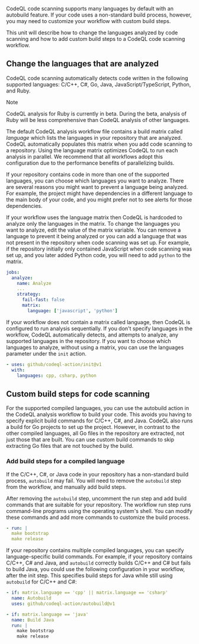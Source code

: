 CodeQL code scanning supports many languages by default with an autobuild feature. If your code uses a non-standard build process, however, you may need to customize your workflow with custom build steps.

This unit will describe how to change the languages analyzed by code scanning and how to add custom build steps to a CodeQL code scanning workflow.

## Change the languages that are analyzed

CodeQL code scanning automatically detects code written in the following supported languages: C/C++, C#, Go, Java, JavaScript/TypeScript, Python, and Ruby.

> [!Note]
> CodeQL analysis for Ruby is currently in beta. During the beta, analysis of Ruby will be less comprehensive than CodeQL analysis of other languages.

The default CodeQL analysis workflow file contains a build matrix called *language* which lists the languages in your repository that are analyzed. CodeQL automatically populates this matrix when you add code scanning to a repository. Using the language matrix optimizes CodeQL to run each analysis in parallel. We recommend that all workflows adopt this configuration due to the performance benefits of parallelizing builds.

If your repository contains code in more than one of the supported languages, you can choose which languages you want to analyze. There are several reasons you might want to prevent a language being analyzed. For example, the project might have dependencies in a different language to the main body of your code, and you might prefer not to see alerts for those dependencies.

If your workflow uses the language matrix then CodeQL is hardcoded to analyze only the languages in the matrix. To change the languages you want to analyze, edit the value of the matrix variable. You can remove a language to prevent it being analyzed or you can add a language that was not present in the repository when code scanning was set up. For example, if the repository initially only contained JavaScript when code scanning was set up, and you later added Python code, you will need to add `python` to the matrix.

```yml
jobs:
  analyze:
    name: Analyze
    ...
    strategy:
      fail-fast: false
      matrix:
        language: ['javascript', 'python']
```

If your workflow does not contain a matrix called language, then CodeQL is configured to run analysis sequentially. If you don't specify languages in the workflow, CodeQL automatically detects, and attempts to analyze, any supported languages in the repository. If you want to choose which languages to analyze, without using a matrix, you can use the languages parameter under the `init` action.

```yml
- uses: github/codeql-action/init@v1
  with:
    languages: cpp, csharp, python
```

## Custom build steps for code scanning

For the supported compiled languages, you can use the autobuild action in the CodeQL analysis workflow to build your code. This avoids you having to specify explicit build commands for C/C++, C#, and Java. CodeQL also runs a build for Go projects to set up the project. However, in contrast to the other compiled languages, all Go files in the repository are extracted, not just those that are built. You can use custom build commands to skip extracting Go files that are not touched by the build.

### Add build steps for a compiled language

If the C/C++, C#, or Java code in your repository has a non-standard build process, `autobuild` may fail. You will need to remove the `autobuild` step from the workflow, and manually add build steps.

After removing the `autobuild` step, uncomment the run step and add build commands that are suitable for your repository. The workflow run step runs command-line programs using the operating system's shell. You can modify these commands and add more commands to customize the build process.

```yml
- run: |
  make bootstrap
  make release
```

If your repository contains multiple compiled languages, you can specify language-specific build commands. For example, if your repository contains C/C++, C# and Java, and `autobuild` correctly builds C/C++ and C# but fails to build Java, you could use the following configuration in your workflow, after the init step. This specifies build steps for Java while still using `autobuild` for C/C++ and C#:

```yml
- if: matrix.language == 'cpp' || matrix.language == 'csharp'
  name: Autobuild
  uses: github/codeql-action/autobuild@v1

- if: matrix.language == 'java'
  name: Build Java
  run: |
    make bootstrap
    make release
```
